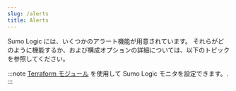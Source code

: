 ```yaml
---
slug: /alerts
title: Alerts
---
```


Sumo Logic には、いくつかのアラート機能が用意されています。 それらがどのように機能するか、および構成オプションの詳細については、以下のトピックを参照してください。

:::note
[Terraform モジュール](https://registry.terraform.io/providers/SumoLogic/sumologic/latest/docs/resources/monitor) を使用して Sumo Logic モニタを設定できます。.
:::
